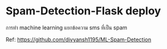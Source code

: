 # Spam-Detection-Flask deploy

การทำ machine learning แยกข้อความ sms ที่เป็น spam


Ref: https://github.com/divyansh1195/ML-Spam-Detection
